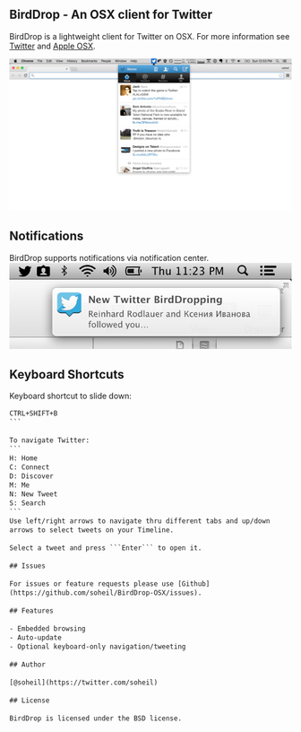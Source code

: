 ## BirdDrop - An OSX client for Twitter

BirdDrop is a lightweight client for Twitter on OSX. For more information see [Twitter](https://twitter.com) and [Apple OSX](http://www.apple.com/osx).

![Mountain Lion Notification](screen1.png)

## Notifications

BirdDrop supports notifications via notification center.
![Mountain Lion Notification](mountain-lion-notification.png)


## Keyboard Shortcuts

Keyboard shortcut to slide down: 
````
CTRL+SHIFT+B
```

To navigate Twitter:
```
H: Home
C: Connect
D: Discover
M: Me
N: New Tweet
S: Search
```
Use left/right arrows to navigate thru different tabs and up/down arrows to select tweets on your Timeline.

Select a tweet and press ```Enter``` to open it.

## Issues

For issues or feature requests please use [Github](https://github.com/soheil/BirdDrop-OSX/issues).

## Features

- Embedded browsing
- Auto-update
- Optional keyboard-only navigation/tweeting

## Author

[@soheil](https://twitter.com/soheil)

## License

BirdDrop is licensed under the BSD license.
